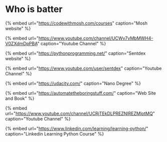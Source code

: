 # Who is batter

{% embed url="https://codewithmosh.com/courses" caption="Mosh website" %}

{% embed url="https://www.youtube.com/channel/UCWv7vMbMWH4-V0ZXdmDpPBA" caption="Youtube Channel" %}

{% embed url="https://pythonprogramming.net/" caption="Sentdex website" %}

{% embed url="https://www.youtube.com/user/sentdex" caption="Youtube Channel" %}

{% embed url="https://udacity.com/" caption="Nano Degree" %}

{% embed url="https://automatetheboringstuff.com/" caption="Web Site and Book" %}

{% embed url="https://www.youtube.com/channel/UCRjTEkDLPREZNlREZMlotMQ" caption="Youtube Channel" %}

{% embed url="https://www.linkedin.com/learning/learning-python/" caption="Linkedin Learning Python Course" %}















